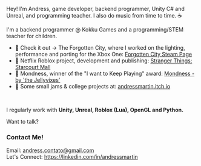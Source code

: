 Hey! I'm Andress, game developer, backend programmer, Unity C# and Unreal, and programming teacher. I also do music from time to time. ☕
<br>

I'm a backend programmer @ Kokku Games and a programming/STEM teacher for children.

- 📢 Check it out -> The Forgotten City, where I worked on the lighting, performance and porting for the Xbox One: [Forgotten City Steam Page](https://store.steampowered.com/app/874260/The_Forgotten_City/)
- 📢 Netflix Roblox project, development and publishing: [Stranger Things: Starcourt Mall](https://www.roblox.com/games/5853107391/Stranger-Things-Starcourt-Mall?refPageId=1ca56d8e-7feb-41ab-a946-617a7f8b5726)
- 🍮 Mondness, winner of the "I want to Keep Playing" award: [Mondness - by 'the Jellyvixes'](https://mewmewdevart.itch.io/mondness)
- 👾 Some small jams & college projects at: [andressmartin.itch.io](https://andressmartin.itch.io/)
<!---
- 🍊 My team's WIP game: [Bergamaker](https://github.com/AndressMartin/Bergamaker)
-->
  <br>

I regularly work with <strong>Unity, Unreal, Roblox (Lua), OpenGL and Python.</strong>
<!---
<details>
<summary>I regularly work with:</summary>
  
<p align="left">  <a href="https://www.w3schools.com/cpp/" target="_blank"> <img src="https://raw.githubusercontent.com/devicons/devicon/master/icons/cplusplus/cplusplus-original.svg" alt="cplusplus" width="30" height="30"/> </a> <a href="https://www.w3schools.com/cs/" target="_blank"> <img src="https://raw.githubusercontent.com/devicons/devicon/master/icons/csharp/csharp-original.svg" alt="csharp" width="30" height="30"/> </a> <a href="https://www.python.org" target="_blank"> <img src="https://raw.githubusercontent.com/devicons/devicon/master/icons/python/python-original.svg" alt="python" width="30" height="30"/> </a> <a href="https://unity.com/" target="_blank"> <img src="https://www.vectorlogo.zone/logos/unity3d/unity3d-icon.svg" alt="unity" width="30" height="30"/> </a> <a href="https://unrealengine.com/" target="_blank"> <img src="https://raw.githubusercontent.com/kenangundogan/fontisto/036b7eca71aab1bef8e6a0518f7329f13ed62f6b/icons/svg/brand/unreal-engine.svg" alt="unreal" width="30" height="30"/> </a> <a href="https://azure.microsoft.com/en-in/" target="_blank"> <img src="https://www.vectorlogo.zone/logos/microsoft_azure/microsoft_azure-icon.svg" alt="azure" width="30" height="30"/> </a> </p>
  
</details>
-->

Want to talk?

<html>  
  <body>
    <div>
       <h3>Contact Me!</h3>
       <label>Email:</label>
       <a href="mailto: andress.contato@gmail.com"   target="_blank">andress.contato@gmail.com</a>
      <br>
      <label>Let's Connect:</label>
      <a href = "https://linkedin.com/in/andressmartin" target="_blank">https://linkedin.com/in/andressmartin</a>
    </div>
  </body>
</html>
